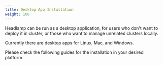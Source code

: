 ```yaml
---
title: Desktop App Installation
weight: 100
---
```


Headlamp can be run as a desktop application, for users who don't want to
deploy it in cluster, or those who want to manage unrelated clusters locally.

Currently there are desktop apps for Linux, Mac, and Windows.

Please check the following guides for the installation in your desired platform.
